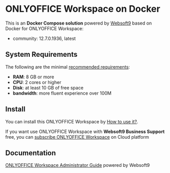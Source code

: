 # ONLYOFFICE Workspace on Docker  

This is an **Docker Compose solution** powered by [Websoft9](https://www.websoft9.com) based on Docker for ONLYOFFICE Workspace:


 - community:  12.7.0.1936, latest


## System Requirements

The following are the minimal [recommended requirements](https://github.com/ONLYOFFICE/Docker-CommunityServer):

* **RAM**: 8 GB or more
* **CPU**: 2 cores or higher
* **Disk**: at least 10 GB of free space
* **bandwidth**: more fluent experience over 100M  

## Install

You can install this ONLYOFFICE Workspace by [How to use it?](https://github.com/Websoft9/docker-library#how-to-use-it).   

If you want use ONLYOFFICE Workspace with **Websoft9 Business Support** free, you can [subscribe ONLYOFFICE Workspace](https://www.websoft9.com/apps) on Cloud platform

## Documentation

[ONLYOFFICE Workspace Administrator Guide](https://support.websoft9.com/docs/onlyoffice) powered by Websoft9